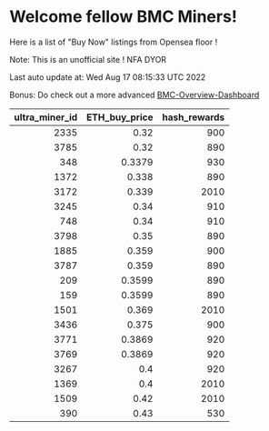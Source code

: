 # Welcome fellow BMC Miners!
Here is a list of "Buy Now" listings from Opensea floor !

Note: This is an unofficial site ! NFA DYOR

Last auto update at: Wed Aug 17 08:15:33 UTC 2022

Bonus: Do check out a more advanced [BMC-Overview-Dashboard](https://dune.com/defifunk/BMC-Overview-Dashboard)


|   ultra_miner_id |   ETH_buy_price |   hash_rewards |
|-----------------:|----------------:|---------------:|
|             2335 |          0.32   |            900 |
|             3785 |          0.32   |            890 |
|              348 |          0.3379 |            930 |
|             1372 |          0.338  |            890 |
|             3172 |          0.339  |           2010 |
|             3245 |          0.34   |            910 |
|              748 |          0.34   |            910 |
|             3798 |          0.35   |            890 |
|             1885 |          0.359  |            900 |
|             3787 |          0.359  |            890 |
|              209 |          0.3599 |            890 |
|              159 |          0.3599 |            890 |
|             1501 |          0.369  |           2010 |
|             3436 |          0.375  |            900 |
|             3771 |          0.3869 |            920 |
|             3769 |          0.3869 |            920 |
|             3267 |          0.4    |            920 |
|             1369 |          0.4    |           2010 |
|             1509 |          0.42   |           2010 |
|              390 |          0.43   |            530 |